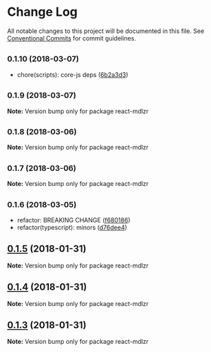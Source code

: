 # Change Log

All notable changes to this project will be documented in this file.
See [Conventional Commits](https://conventionalcommits.org) for commit guidelines.

<a name="0.1.10"></a>
## <small>0.1.10 (2018-03-07)</small>

* chore(scripts): core-js deps ([6b2a3d3](https://github.com/wallaroo/mdlzr/commit/6b2a3d3))




<a name="0.1.9"></a>
## <small>0.1.9 (2018-03-07)</small>





**Note:** Version bump only for package react-mdlzr

<a name="0.1.8"></a>
## <small>0.1.8 (2018-03-06)</small>





**Note:** Version bump only for package react-mdlzr

<a name="0.1.7"></a>
## <small>0.1.7 (2018-03-06)</small>





**Note:** Version bump only for package react-mdlzr

<a name="0.1.6"></a>
## <small>0.1.6 (2018-03-05)</small>

* refactor: BREAKING CHANGE ([f680186](https://github.com/wallaroo/mdlzr/commit/f680186))
* refactor(typescript): minors ([d76dee4](https://github.com/wallaroo/mdlzr/commit/d76dee4))




<a name="0.1.5"></a>
## [0.1.5](https://github.com/wallaroo/mdlzr/compare/v0.1.4...v0.1.5) (2018-01-31)




**Note:** Version bump only for package react-mdlzr

<a name="0.1.4"></a>
## [0.1.4](https://github.com/wallaroo/mdlzr/compare/v0.1.3...v0.1.4) (2018-01-31)




**Note:** Version bump only for package react-mdlzr

<a name="0.1.3"></a>
## [0.1.3](https://github.com/wallaroo/mdlzr/compare/v0.1.2...v0.1.3) (2018-01-31)




**Note:** Version bump only for package react-mdlzr
